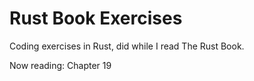 # Rust Book Exercises

Coding exercises in Rust, did while I read The Rust Book.

Now reading: Chapter 19
